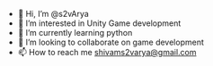 - 👋 Hi, I’m @s2vArya
- 👀 I’m interested in Unity Game development
- 🌱 I’m currently learning python
- 💞️ I’m looking to collaborate on game development
- 📫 How to reach me shivams2varya@gmail.com

<!---
s2vArya/s2vArya is a ✨ special ✨ repository because its `README.md` (this file) appears on your GitHub profile.
You can click the Preview link to take a look at your changes.
--->
